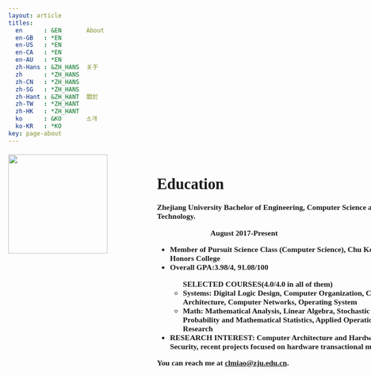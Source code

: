 ```yaml
---
layout: article
titles:
  en      : &EN       About
  en-GB   : *EN
  en-US   : *EN
  en-CA   : *EN
  en-AU   : *EN
  zh-Hans : &ZH_HANS  关于
  zh      : *ZH_HANS
  zh-CN   : *ZH_HANS
  zh-SG   : *ZH_HANS
  zh-Hant : &ZH_HANT  關於
  zh-TW   : *ZH_HANT
  zh-HK   : *ZH_HANT
  ko      : &KO       소개
  ko-KR   : *KO
key: page-about
---
```

<style>
  div#introduction{
   float:right;
   font-family:      Georgia, "Times New Roman", Times, serif;
   font-weight: bold;
   font-size: 110%;
   width: 500px;
   clear: left;
 }
 #allcontent {
  width: 800px;
  padding-top: 5px;
  padding-bottom: 5px;
  margin-left: auto;
  margin-right: auto;
}
</style>
<div id="allcontent">
  <div id="introduction">
    <h1>
      Education
    </h1>
   <p>Zhejiang University Bachelor of Engineering, Computer Science and Technology.</p><p>&emsp;&emsp;&emsp;&emsp;&emsp;&emsp;&emsp;August 2017-Present</p>
    <ul>
    	<li>Member of Pursuit Science Class (Computer Science), Chu Kochen Honors College</li>
      <li>Overall GPA:3.98/4, 91.08/100</li>
      <ul>
        SELECTED COURSES(4.0/4.0 in all of them)
        <li>Systems: Digital Logic Design, Computer Organization, Computer Architecture, Computer Networks, Operating System</li>
        <li>Math: Mathematical Analysis, Linear Algebra, Stochastic Process, Probability and Mathematical Statistics, Applied Operation Research</li>
      </ul>
      <li>RESEARCH INTEREST: Computer Architecture and Hardware Security, recent projects focused on hardware transactional memory.</li>
    </ul>
    <p>You can reach me at <a href="mailto:clmiao@zju.edu.cn">clmiao@zju.edu.cn</a>. </p>
  </div>
   <img src="../../assets/images/me.JPG" width="200" />
</div>
<br>
<br>

